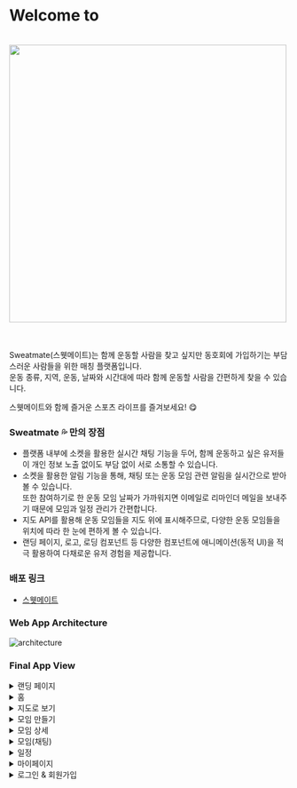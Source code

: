 # Welcome to 
<br>
<img src="https://sweatmate.s3.ap-northeast-2.amazonaws.com/logo-transparent3x.png" width="500">
<br>
<br>
<br>

Sweatmate(스웻메이트)는 함께 운동할 사람을 찾고 싶지만 동호회에 가입하기는 부담스러운 사람들을 위한 매칭 플랫폼입니다.     
운동 종류, 지역, 운동, 날짜와 시간대에 따라 함께 운동할 사람을 간편하게 찾을 수 있습니다.

스웻메이트와 함께 즐거운 스포츠 라이프를 즐겨보세요! 😋

### Sweatmate 💦 만의 장점
- 플랫폼 내부에 소켓을 활용한 실시간 채팅 기능을 두어, 함께 운동하고 싶은 유저들이 개인 정보 노출 없이도 부담 없이 서로 소통할 수 있습니다.
- 소켓을 활용한 알림 기능을 통해, 채팅 또는 운동 모임 관련 알림을 실시간으로 받아볼 수 있습니다.    
또한 참여하기로 한 운동 모임 날짜가 가까워지면 이메일로 리마인더 메일을 보내주기 때문에 모임과 일정 관리가 간편합니다.
- 지도 API를 활용해 운동 모임들을 지도 위에 표시해주므로, 다양한 운동 모임들을 위치에 따라 한 눈에 편하게 볼 수 있습니다.
- 랜딩 페이지, 로고, 로딩 컴포넌트 등 다양한 컴포넌트에 애니메이션(동적 UI)을 적극 활용하여 다채로운 유저 경험을 제공합니다.

### 배포 링크

* [스웻메이트](https://sweatmate.club/)

### Web App Architecture

<img alt="architecture" src ="https://user-images.githubusercontent.com/42885087/141322644-da9e9dab-e426-4850-9c0d-4c9449bdf24a.png"/>

### Final App View

<details>
<summary>랜딩 페이지</summary>
<div markdown="1">       
<br>
    <img src="https://user-images.githubusercontent.com/13115713/141731331-be416bd3-8dc9-49fc-a5a7-b417e676222d.gif" width="600">
    <img src="https://user-images.githubusercontent.com/13115713/141725706-56a533a0-e883-4ee4-8901-820e1151e4ff.gif" width="230">
</div>
</details>

<details>
<summary>홈</summary>
<div markdown="1">       
<br>
    <img src="https://user-images.githubusercontent.com/13115713/141731518-e72af060-d964-4261-9773-eff75405dd08.gif" width="600">
    <img src="https://user-images.githubusercontent.com/13115713/141731492-32ff563b-2696-4755-b4a9-16169a9a842a.gif" width="230">
</div>
</details>

<details>
<summary>지도로 보기</summary>
<div markdown="1">       
<br>
    <img src="https://user-images.githubusercontent.com/13115713/141733528-b28dd490-e3ea-477e-858c-1be4091b1b08.gif" width="600">
    <img src="https://user-images.githubusercontent.com/13115713/141733505-ebf17a39-38be-4025-b03e-8d3d61d0021a.gif" width="230">
    <img src="https://user-images.githubusercontent.com/13115713/141734200-0f46c213-60b5-490c-99e6-715cd36ca375.gif" width="600">
    <img src="https://user-images.githubusercontent.com/13115713/141733542-34f75ec6-fab8-461f-ad1a-98e5f313aa5b.gif" width="230">
</div>
</details>

<details>
<summary>모임 만들기</summary>
<div markdown="1">       
<br>
    <img src="https://user-images.githubusercontent.com/13115713/141734306-3666b684-89b6-4364-a535-405e016ebbce.gif" width="600">
    <img src="https://user-images.githubusercontent.com/13115713/141734288-8d7fe9f0-b36e-4e1f-b80c-b6618c09df8d.gif" width="230">
</div>
</details>

<details>
<summary>모임 상세</summary>
<div markdown="1">       
<br>
    <img src="https://user-images.githubusercontent.com/13115713/141734647-042208c8-8101-4443-a8aa-7ff5bef1a500.gif" width="600">
    <img src="https://user-images.githubusercontent.com/13115713/141734626-e115e92b-9fa6-4dfd-8716-0840a6e77406.gif" width="230">
</div>
</details>

<details>
<summary>모임(채팅)</summary>
<div markdown="1">       
<br>
    <img src="https://user-images.githubusercontent.com/13115713/141734779-1184b0ca-f8d1-4e40-ada4-b89aadb1b54d.gif" width="600">
    <img src="https://user-images.githubusercontent.com/13115713/141734757-083d46fc-138f-482b-81d9-4ae7fe8ba4ef.gif" width="230">
    <img src="https://user-images.githubusercontent.com/13115713/141734782-79481487-b30a-4557-b66f-318e705f6cc4.gif" width="600">
    <img src="https://user-images.githubusercontent.com/13115713/141734780-2e32d2f9-930c-4b99-8c4b-3c7c2c9ebd0f.gif" width="230">
</div></details>
</details>

<details>
<summary>일정</summary>
<div markdown="1">       
<br>
    <img src="https://user-images.githubusercontent.com/13115713/141735025-a5a6ad38-76b9-4b7f-9f57-0aeeb99fe745.gif" width="600">
    <img src="https://user-images.githubusercontent.com/13115713/141735004-0a904882-21b2-4e7d-95ca-a47c340c0834.gif" width="230">
</div>
</details>

<details>
<summary>마이페이지</summary>
<div markdown="1">       
<br>
    <img src="https://user-images.githubusercontent.com/13115713/141735217-b8d59d37-88a9-4728-a1a3-71ea520dbd68.gif" width="600">
    <img src="https://user-images.githubusercontent.com/13115713/141735200-484bced7-5199-4109-a33f-9164435558aa.gif" width="230">
</div>
</details>

<details>
<summary>로그인 & 회원가입</summary>
<div markdown="1">       
<br>
    <img src="https://user-images.githubusercontent.com/13115713/141735414-ece62801-dae1-4af4-897e-c1dc261ed3ef.gif" width="230">
    <img src="https://user-images.githubusercontent.com/13115713/141735396-b8ceb00d-db8d-4a5b-ac37-feade828e4d5.gif" width="230">
    <img src="https://user-images.githubusercontent.com/13115713/141735412-678fa93d-efd0-4892-908b-8e6932ded271.gif" width="230">
</div></details>
</details>
